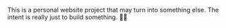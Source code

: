 This is a personal website project that may turn into something else. The intent is really just to build something.

